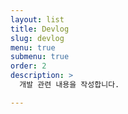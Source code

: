 ```yaml
---
layout: list
title: Devlog
slug: devlog
menu: true
submenu: true
order: 2
description: >
  개발 관련 내용을 작성합니다.

---
```

